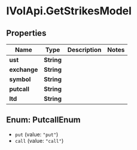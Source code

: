 # IVolApi.GetStrikesModel

## Properties
Name | Type | Description | Notes
------------ | ------------- | ------------- | -------------
**ust** | **String** |  | 
**exchange** | **String** |  | 
**symbol** | **String** |  | 
**putcall** | **String** |  | 
**ltd** | **String** |  | 

<a name="PutcallEnum"></a>
## Enum: PutcallEnum

* `put` (value: `"put"`)
* `call` (value: `"call"`)

